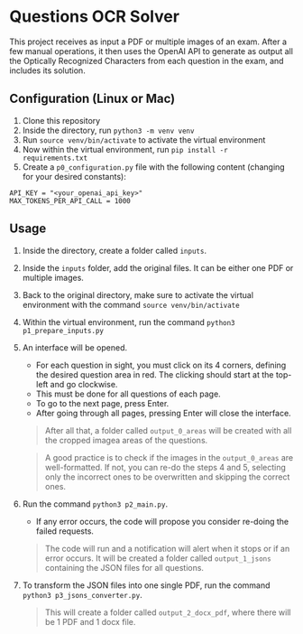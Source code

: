 # Questions OCR Solver

This project receives as input a PDF or multiple images of an exam.
After a few manual operations, it then uses the OpenAI API to generate as output all the Optically Recognized Characters from each question in the exam, and includes its solution.

## Configuration (Linux or Mac)

1. Clone this repository
2. Inside the directory, run `python3 -m venv venv`
3. Run `source venv/bin/activate` to activate the virtual environment
4. Now within the virtual environment, run `pip install -r requirements.txt`
5. Create a `p0_configuration.py` file with the following content (changing for your desired constants):
```
API_KEY = "<your_openai_api_key>"
MAX_TOKENS_PER_API_CALL = 1000
```

## Usage

1. Inside the directory, create a folder called `inputs`.
2. Inside the `inputs` folder, add the original files. It can be either one PDF or multiple images.
3. Back to the original directory, make sure to activate the virtual environment with the command `source venv/bin/activate`
4. Within the virtual environment, run the command `python3 p1_prepare_inputs.py`
5. An interface will be opened.
    - For each question in sight, you must click on its 4 corners, defining the desired question area in red. The clicking should start at the top-left and go clockwise.
    - This must be done for all questions of each page.
    - To go to the next page, press Enter.
    - After going through all pages, pressing Enter will close the interface.
    > After all that, a folder called `output_0_areas` will be created with all the cropped imagea areas of the questions.
    
    > A good practice is to check if the images in the `output_0_areas` are well-formatted. If not, you can re-do the steps 4 and 5, selecting only the incorrect ones to be overwritten and skipping the correct ones. 
4. Run the command `python3 p2_main.py`.
    - If any error occurs, the code will propose you consider re-doing the failed requests.
    > The code will run and a notification will alert when it stops or if an error occurs. It will be created a folder called `output_1_jsons` containing the JSON files for all questions.
5. To transform the JSON files into one single PDF, run the command `python3 p3_jsons_converter.py`.
    > This will create a folder called `output_2_docx_pdf`, where there will be 1 PDF and 1 docx file.

